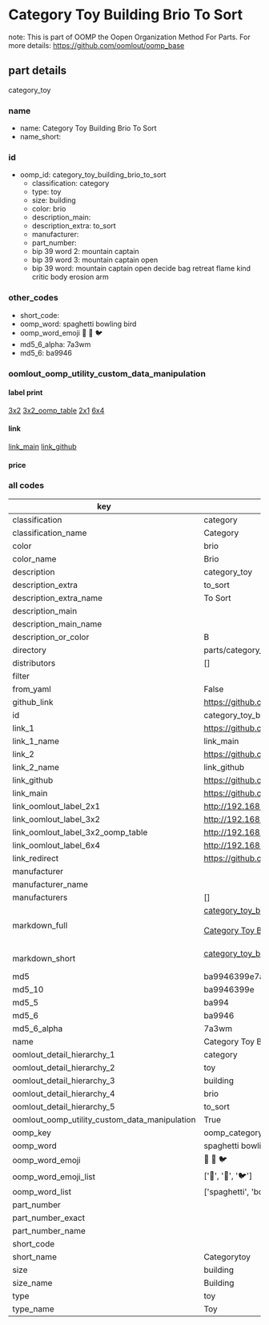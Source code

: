 # Category Toy Building Brio To Sort  

note: This is part of OOMP the Oopen Organization Method For Parts. For more details: https://github.com/oomlout/oomp_base

##  part details
  



category_toy



### name
* name: Category Toy Building Brio To Sort
* name_short: 
### id
* oomp_id: category_toy_building_brio_to_sort
  * classification: category
  * type: toy
  * size: building
  * color: brio
  * description_main: 
  * description_extra: to_sort
  * manufacturer: 
  * part_number: 
  * bip 39 word 2: mountain captain
  * bip 39 word 3: mountain captain open
  * bip 39 word: mountain captain open decide bag retreat flame kind critic body erosion arm

### other_codes
* short_code: 
* oomp_word: spaghetti bowling bird
* oomp_word_emoji :spaghetti: :bowling: :bird:
* md5_6_alpha: 7a3wm
* md5_6: ba9946






### oomlout_oomp_utility_custom_data_manipulation
#### label print
[3x2](http://192.168.1.245:1112/?label=oomp%207a3wm)
[3x2_oomp_table](http://192.168.1.108:1112/?label=oomp%207a3wm)
[2x1](http://192.168.1.242:1112/?label=oomp%207a3wm)
[6x4](http://192.168.1.55:1112/?label=oomp%207a3wm)    

#### link

[link_main](https://github.com/oomlout/oomlout_oomp_version_1_messy/tree/main/parts/category_toy_building_brio_to_sort) [link_github](https://github.com/oomlout/oomlout_oomp_version_1_messy/tree/main/parts/category_toy_building_brio_to_sort)                             

#### price







### all codes 
| key | value |  
| --- | --- |  
| classification | category |  
| classification_name | Category |  
| color | brio |  
| color_name | Brio |  
| description | category_toy |  
| description_extra | to_sort |  
| description_extra_name | To Sort |  
| description_main |  |  
| description_main_name |  |  
| description_or_color | B  |  
| directory | parts/category_toy_building_brio_to_sort |  
| distributors | [] |  
| filter |  |  
| from_yaml | False |  
| github_link | https://github.com/oomlout/oomlout_oomp_part_src/tree/main/parts/category_toy_building_brio_to_sort |  
| id | category_toy_building_brio_to_sort |  
| link_1 | https://github.com/oomlout/oomlout_oomp_version_1_messy/tree/main/parts/category_toy_building_brio_to_sort |  
| link_1_name | link_main |  
| link_2 | https://github.com/oomlout/oomlout_oomp_version_1_messy/tree/main/parts/category_toy_building_brio_to_sort |  
| link_2_name | link_github |  
| link_github | https://github.com/oomlout/oomlout_oomp_version_1_messy/tree/main/parts/category_toy_building_brio_to_sort |  
| link_main | https://github.com/oomlout/oomlout_oomp_version_1_messy/tree/main/parts/category_toy_building_brio_to_sort |  
| link_oomlout_label_2x1 | http://192.168.1.242:1112/?label=oomp%207a3wm |  
| link_oomlout_label_3x2 | http://192.168.1.245:1112/?label=oomp%207a3wm |  
| link_oomlout_label_3x2_oomp_table | http://192.168.1.108:1112/?label=oomp%207a3wm |  
| link_oomlout_label_6x4 | http://192.168.1.55:1112/?label=oomp%207a3wm |  
| link_redirect | https://github.com/oomlout/oomlout_oomp_version_1_messy/tree/main/parts/category_toy_building_brio_to_sort |  
| manufacturer |  |  
| manufacturer_name |  |  
| manufacturers | [] |  
| markdown_full | [category_toy_building_brio_to_sort](none)<br>[](none)<br>[Category Toy Building Brio To Sort](none)<br><br> |  
| markdown_short | [category_toy_building_brio_to_sort](none)<br><br> |  
| md5 | ba9946399e7a8b0ae008c38d36488c84 |  
| md5_10 | ba9946399e |  
| md5_5 | ba994 |  
| md5_6 | ba9946 |  
| md5_6_alpha | 7a3wm |  
| name | Category Toy Building Brio To Sort |  
| oomlout_detail_hierarchy_1 | category |  
| oomlout_detail_hierarchy_2 | toy |  
| oomlout_detail_hierarchy_3 | building |  
| oomlout_detail_hierarchy_4 | brio |  
| oomlout_detail_hierarchy_5 | to_sort |  
| oomlout_oomp_utility_custom_data_manipulation | True |  
| oomp_key | oomp_category_toy_building_brio_to_sort |  
| oomp_word | spaghetti bowling bird |  
| oomp_word_emoji | :spaghetti: :bowling: :bird: |  
| oomp_word_emoji_list | [':spaghetti:', ':bowling:', ':bird:'] |  
| oomp_word_list | ['spaghetti', 'bowling', 'bird'] |  
| part_number |  |  
| part_number_exact |  |  
| part_number_name |  |  
| short_code |  |  
| short_name | Categorytoy |  
| size | building |  
| size_name | Building |  
| type | toy |  
| type_name | Toy |  
